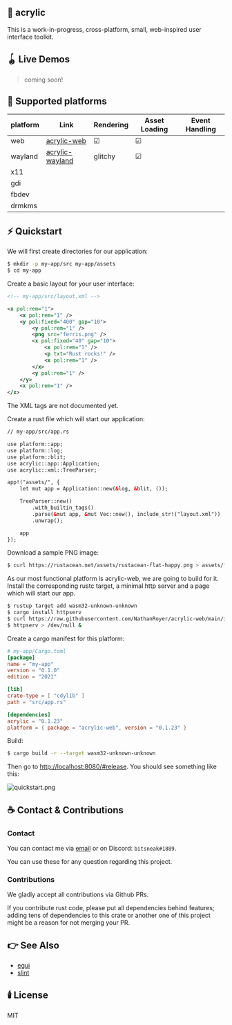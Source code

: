 ## 🎨 acrylic

This is a work-in-progress, cross-platform, small, web-inspired user interface toolkit.

## 🪀 Live Demos

> coming soon!

## 🧱 Supported platforms

| platform | Link | Rendering | Asset Loading | Event Handling |
|---|---|---|---|---|
| web | [acrylic-web](https://lib.rs/acrylic-web) | ☑ | ☑ |  |
| wayland | [acrylic-wayland](https://lib.rs/acrylic-wayland) | glitchy | ☑ |  |
| x11 |  |  |  |  |
| gdi |  |  |  |  |
| fbdev |  |  |  |  |
| drmkms |  |  |  |  |

## ⚡️ Quickstart

We will first create directories for our application:

```sh
$ mkdir -p my-app/src my-app/assets
$ cd my-app
```

Create a basic layout for your user interface:

```xml
<!-- my-app/src/layout.xml -->

<x pol:rem="1">
	<x pol:rem="1" />
	<y pol:fixed="400" gap="10">
		<y pol:rem="1" />
		<png src="ferris.png" />
		<x pol:fixed="40" gap="10">
			<x pol:rem="1" />
			<p txt="Rust rocks!" />
			<x pol:rem="1" />
		</x>
		<y pol:rem="1" />
	</y>
	<x pol:rem="1" />
</x>
```

The XML tags are not documented yet.

Create a rust file which will start our application:

```xml
// my-app/src/app.rs

use platform::app;
use platform::log;
use platform::blit;
use acrylic::app::Application;
use acrylic::xml::TreeParser;

app!("assets/", {
	let mut app = Application::new(&log, &blit, ());

	TreeParser::new()
		.with_builtin_tags()
		.parse(&mut app, &mut Vec::new(), include_str!("layout.xml"))
		.unwrap();

	app
});

```

Download a sample PNG image:

```sh
$ curl https://rustacean.net/assets/rustacean-flat-happy.png > assets/ferris.png
```

As our most functional platform is acrylic-web, we are going to build for it.
Install the corresponding rustc target, a minimal http server and a page which will start our app.

```sh
$ rustup target add wasm32-unknown-unknown
$ cargo install httpserv
$ curl https://raw.githubusercontent.com/NathanRoyer/acrylic-web/main/index.html > index.html
$ httpserv > /dev/null &
```

Create a cargo manifest for this platform:

```toml
# my-app/Cargo.toml
[package]
name = "my-app"
version = "0.1.0"
edition = "2021"

[lib]
crate-type = [ "cdylib" ]
path = "src/app.rs"

[dependencies]
acrylic = "0.1.23"
platform = { package = "acrylic-web", version = "0.1.23" }
```

Build:

```sh
$ cargo build -r --target wasm32-unknown-unknown
```

Then go to [http://localhost:8080/#release](http://localhost:8080/#release). You should see something like this:

![quickstart.png](https://docs.rs/crate/acrylic/0.1.23/source/quickstart.png)

## ☕ Contact & Contributions

### Contact

You can contact me via [email](mailto:nathan.royer.pro@gmail.com)
or on Discord: `bitsneak#1889`.

You can use these for any question regarding this project.

### Contributions

We gladly accept all contributions via Github PRs.

If you contribute rust code, please put all dependencies
behind features; adding tens of dependencies to this crate
or another one of this project might be a reason for not
merging your PR.

## 👉 See Also

* [egui](https://lib.rs/egui)
* [slint](https://lib.rs/slint)

## 🕯️ License

MIT
